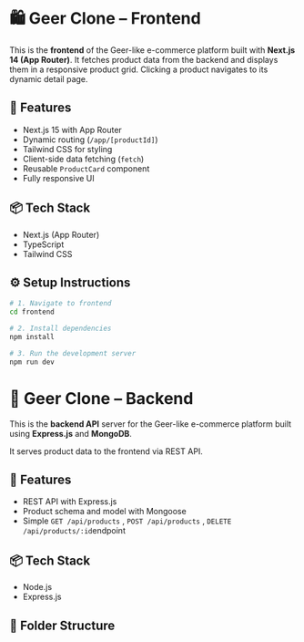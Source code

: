 # 🛍️ Geer Clone – Frontend

This is the **frontend** of the Geer-like e-commerce platform built with **Next.js 14 (App Router)**. It fetches product data from the backend and displays them in a responsive product grid. Clicking a product navigates to its dynamic detail page.

## 🚀 Features

- Next.js 15 with App Router
- Dynamic routing (`/app/[productId]`)
- Tailwind CSS for styling
- Client-side data fetching (`fetch`)
- Reusable `ProductCard` component 
- Fully responsive UI

## 📦 Tech Stack

- Next.js (App Router)
- TypeScript
- Tailwind CSS


## ⚙️ Setup Instructions

```bash
# 1. Navigate to frontend
cd frontend

# 2. Install dependencies
npm install

# 3. Run the development server
npm run dev

```

# 🔧 Geer Clone – Backend

This is the **backend API** server for the Geer-like e-commerce platform built using **Express.js** and **MongoDB**.

It serves product data to the frontend via REST API.

## 🚀 Features

- REST API with Express.js   
- Product schema and model with Mongoose
- Simple `GET /api/products` , `POST /api/products` , `DELETE /api/products/:id`endpoint

## 📦 Tech Stack

- Node.js
- Express.js  

## 📁 Folder Structure



